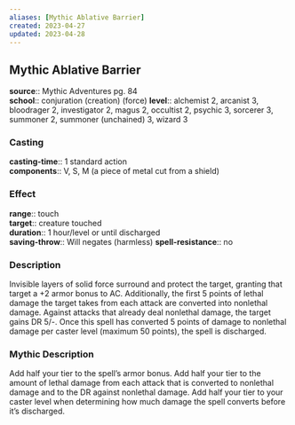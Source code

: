 ```yaml
---
aliases: [Mythic Ablative Barrier]
created: 2023-04-27
updated: 2023-04-28
---
```


## Mythic Ablative Barrier

**source**:: Mythic Adventures pg. 84  
**school**:: conjuration (creation) (force)
**level**:: alchemist 2, arcanist 3, bloodrager 2, investigator 2, magus 2, occultist 2, psychic 3, sorcerer 3, summoner 2, summoner (unchained) 3, wizard 3

### Casting

**casting-time**:: 1 standard action  
**components**:: V, S, M (a piece of metal cut from a shield)

### Effect

**range**:: touch  
**target**:: creature touched  
**duration**:: 1 hour/level or until discharged  
**saving-throw**:: Will negates (harmless)
**spell-resistance**:: no

### Description

Invisible layers of solid force surround and protect the target, granting that target a +2 armor bonus to AC. Additionally, the first 5 points of lethal damage the target takes from each attack are converted into nonlethal damage. Against attacks that already deal nonlethal damage, the target gains DR 5/-. Once this spell has converted 5 points of damage to nonlethal damage per caster level (maximum 50 points), the spell is discharged.

### Mythic Description

Add half your tier to the spell’s armor bonus. Add half your tier to the amount of lethal damage from each attack that is converted to nonlethal damage and to the DR against nonlethal damage. Add half your tier to your caster level when determining how much damage the spell converts before it’s discharged.
